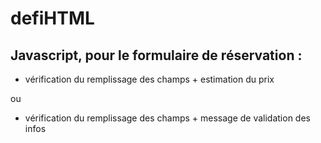 # defiHTML 
## Javascript, pour le formulaire de réservation :
- vérification du remplissage des champs + estimation du prix

ou

- vérification du remplissage des champs + message de validation des infos
